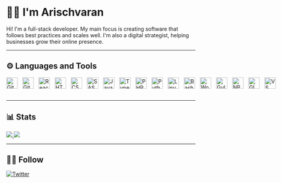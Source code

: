 # 🙋‍♂️ I'm Arischvaran

Hi! I'm a full-stack developer. My main focus is creating software that follows best practices and scales well. I'm also a digital strategist, helping businesses grow their online presence.

---

## ⚙ Languages and Tools

<div style="display: flex; flex-direction: row; column-gap: 10px;">
<img align="left" alt="Git" width="30px" src="https://cdn.jsdelivr.net/gh/devicons/devicon@latest/icons/git/git-original.svg">
<img align="left" alt="GitHub" width="30px" src="https://cdn.jsdelivr.net/gh/devicons/devicon@latest/icons/github/github-original.svg">
<img align="left" alt="React" width="30px" src="https://cdn.jsdelivr.net/gh/devicons/devicon@latest/icons/react/react-original.svg">
<img align="left" alt="HTML" width="30px" src="https://cdn.jsdelivr.net/gh/devicons/devicon@latest/icons/html5/html5-original.svg">
<img align="left" alt="CSS" width="30px" src="https://cdn.jsdelivr.net/gh/devicons/devicon@latest/icons/css3/css3-original.svg">
<img align="left" alt="SASS" width="30px" src="https://cdn.jsdelivr.net/gh/devicons/devicon@latest/icons/sass/sass-original.svg">
<img align="left" alt="Javascript" width="30px" src="https://cdn.jsdelivr.net/gh/devicons/devicon@latest/icons/javascript/javascript-original.svg">
<img align="left" alt="Typescript" width="30px" src="https://cdn.jsdelivr.net/gh/devicons/devicon@latest/icons/typescript/typescript-original.svg">
<img align="left" alt="PHP" width="30px" src="https://cdn.jsdelivr.net/gh/devicons/devicon@latest/icons/php/php-original.svg">
<img align="left" alt="Python" width="30px" src="https://cdn.jsdelivr.net/gh/devicons/devicon@latest/icons/python/python-original.svg">
<img align="left" alt="Linux" width="30px" src="https://cdn.jsdelivr.net/gh/devicons/devicon@latest/icons/linux/linux-original.svg">
<img align="left" alt="Bash" width="30px" src="https://cdn.jsdelivr.net/gh/devicons/devicon@latest/icons/bash/bash-original.svg">
<img align="left" alt="WordPress" width="30px" src="https://cdn.jsdelivr.net/gh/devicons/devicon@latest/icons/wordpress/wordpress-original.svg">
<img align="left" alt="Gulp" width="30px" src="https://cdn.jsdelivr.net/gh/devicons/devicon@latest/icons/gulp/gulp-plain.svg">
<img align="left" alt="NPM" width="30px" src="https://cdn.jsdelivr.net/gh/devicons/devicon@latest/icons/npm/npm-original-wordmark.svg">
<img align="left" alt="GIMP" width="30px" src="https://cdn.jsdelivr.net/gh/devicons/devicon@latest/icons/gimp/gimp-original.svg">
<img align="left" alt="VS Code" width="30px" src="https://cdn.jsdelivr.net/gh/devicons/devicon@latest/icons/vscode/vscode-original.svg">
</div>

<br>

---

<!-- Stats -->

## 📊 Stats

<a href="https://github.com/Arisch24/">
  <img src="https://github-readme-stats.vercel.app/api/top-langs/?username=arisch24&theme=noctis_minimus&layout=donut">
</a>
<a href="https://github.com/Arisch24/">
  <img src="https://github-readme-stats.vercel.app/api?username=arisch24&show_icons=true&theme=radical">
</a>

---

## 👩‍💻 Follow

[![Twitter](https://img.shields.io/twitter/follow/arisch_24?color=0E7FC0&logo=x&style=for-the-badge&label=Twitter)](https://twitter.com/Arisch_24)

<!---
Arisch24/Arisch24 is a ✨ special ✨ repository because its `README.md` (this file) appears on your GitHub profile.
You can click the Preview link to take a look at your changes.
--->
